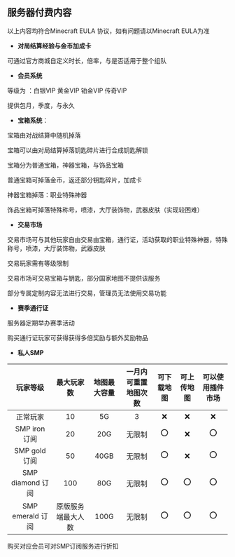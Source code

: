 ## **服务器付费内容**

以上内容均符合Minecraft EULA 协议，如有问题请以Minecraft EULA为准

* **对局结算经验与金币加成卡**

可通过官方商城自定义时长，倍率，与是否适用于整个组队

* **会员系统**

等级为 ：白银VIP 黄金VIP 铂金VIP 传奇VIP

提供包月，季度，与永久

* **宝箱系统**：

宝箱由对战结算中随机掉落

宝箱可以由对局结算掉落钥匙碎片进行合成钥匙解锁

宝箱分为普通宝箱，神器宝箱，与饰品宝箱

普通宝箱可掉落金币，返还部分钥匙碎片，加成卡

神器宝箱掉落：职业特殊神器

饰品宝箱可掉落特殊称号，喷漆，大厅装饰物，武器皮肤（实现较困难）

* **交易市场**

交易市场可与其他玩家自由交易由宝箱，通行证，活动获取的职业特殊神器，特殊称号，喷漆，大厅装饰物，武器皮肤

交易玩家需有等级限制

交易市场可交易宝箱与钥匙，部分国家地图不提供该服务

部分专属定制内容无法进行交易，管理员无法使用交易功能

* **赛季通行证**

服务器定期举办赛季活动

购买通行证玩家可获得获得多倍奖励与额外奖励物品

* **私人SMP**

|     玩家等级     |     最大玩家数     | 地图最大容量 | 一月内可重置地图次数 | 可下载地图 | 可上传地图 | 可以使用插件市场 |
| :--------------: | :----------------: | :----------: | :------------------: | :--------: | :--------: | :--------------: |
|     正常玩家     |         10         |      5G      |          3           |     ❌      |     ❌      |        ❌         |
|  SMP iron 订阅   |         20         |     20G      |        无限制        |     ⭕      |     ❌      |        ⭕         |
|  SMP gold 订阅   |         50         |     40GB     |        无限制        |     ⭕      |     ❌      |        ⭕         |
| SMP diamond 订阅 |        100         |     80G      |        无限制        |     ⭕      |     ⭕      |        ⭕         |
| SMP emerald 订阅 | 原版服务端最大人数 |     100G     |        无限制        |     ⭕      |     ⭕      |        ⭕         |

购买对应会员可对SMP订阅服务进行折扣

